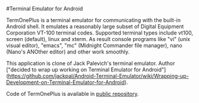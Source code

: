 #Terminal Emulator for Android

TermOnePlus is a terminal emulator for communicating with the built-in Android shell.
It emulates a reasonably large subset of Digital Equipment Corporation VT-100 terminal codes.
Supported terminal types include vt100, screen (default), linux and xterm.
As result console programs like "vi" (unix visual editor), "emacs", "mc" (Midnight Commander file manager), nano (Nano's ANOther editor) and other work smoothly.

This application is clone of Jack Palevich's terminal emulator.
Author ["decided to wrap up working on Terminal Emulator for Android"]
(https://github.com/jackpal/Android-Terminal-Emulator/wiki/Wrapping-up-Development-on-Terminal-Emulator-for-Android).

Code of TermOnePlus is available in [public repository](https://gitlab.com/termapps/termoneplus).
